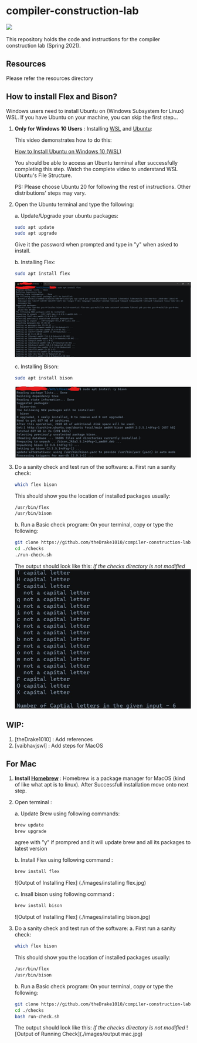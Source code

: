 # compiler-construction-lab

<a href="https://github.com/theDrake1010"><img src="https://img.shields.io/badge/Made%20by-theDrake1010-orange.svg"/></a>

This repository holds the code and instructions for the compiler construction lab (Spring 2021).


## Resources
Please refer the resources directory


## How to install Flex and Bison?

Windows users need to install Ubuntu on (Windows Subsystem for Linux) WSL. 
If you have Ubuntu on your machine, you can skip the first step...


1. **Only for Windows 10 Users** : Installing [WSL](https://docs.microsoft.com/en-us/windows/wsl/about) and [Ubuntu](https://ubuntu.com/):
    
    This video demonstrates how to do this:
    
    [How to Install Ubuntu on Windows 10 (WSL)](https://www.youtube.com/watch?v=X-DHaQLrBi8) 

    You should be able to access an Ubuntu terminal after successfully completing this step.
    Watch the complete video to understand WSL Ubuntu's File Structure.

    PS: Please choose Ubuntu 20 for following the rest of instructions. Other distributions' steps may vary.

2. Open the Ubuntu terminal and type the following:

    a. Update/Upgrade your ubuntu packages:
    ```bash
    sudo apt update
    sudo apt upgrade
    ```
    Give it the password when prompted and type in "y" when asked to install.

    b. Installing Flex:
    ```bash
    sudo apt install flex
    ```
    ![Installing Lex](./images/installing_lex.jpg)

    c. Installing Bison:
    ```bash
    sudo apt install bison
    ```
    ![Installing Bison](./images/installing_bison.jpg)

3. Do a sanity check and test run of the software:
    a. First run a sanity check:
    ```bash
    which flex bison
    ```
    This should show you the location of installed packages usually:
    ```bash
    /usr/bin/flex
    /usr/bin/bison
    ```

    b. Run a Basic check program:
    On your terminal, copy or type the following:
    ```bash
    git clone https://github.com/theDrake1010/compiler-construction-lab.git
    cd ./checks
    ./run-check.sh
    ```
    The output should look like this: *If the checks directory is not modified*
    ![Output of Running Check](./images/check_output.jpg)



## WIP:
1. [theDrake1010] : Add references
2. [vaibhavjswl] : Add steps for MacOS


## For Mac

1. **Install [Homebrew](https://brew.sh/)** : 
    Homebrew is a package manager for MacOS (kind of like what apt is to linux).
    After Successfull installation move onto next step.

2. Open terminal :

    a. Update Brew using following commands:
    ```bash
    brew update 
    brew upgrade
    ```
    agree with "y" if prompred and it will update brew and all its packages to latest version

    b. Install Flex using following command :
    ```bash
    brew install flex
    ```
    ![Output of Installing Flex] (./images/installing flex.jpg)

    c. Insall bison using following command : 
    ```bash
    brew install bison
    ```
    ![Output of Installing Flex] (./images/installing bison.jpg) 

3. Do a sanity check and test run of the software:
    a. First run a sanity check:
    ```bash
    which flex bison
    ```
    This should show you the location of installed packages usually:
    ```bash
    /usr/bin/flex
    /usr/bin/bison
    ```

    b. Run a Basic check program:
    On your terminal, copy or type the following:
    ```bash
    git clone https://github.com/theDrake1010/compiler-construction-lab.git
    cd ./checks
    bash run-check.sh
    ```
    The output should look like this: *If the checks directory is not modified*
    ![Output of Running Check](./images/output mac.jpg)








